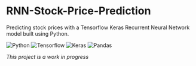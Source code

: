 # RNN-Stock-Price-Prediction
Predicting stock prices with a Tensorflow Keras Recurrent Neural Network model built using Python.

![Python](https://img.shields.io/badge/-Python-05122A?style=flat&logo=Python)
![Tensorflow](https://img.shields.io/badge/-Tensorflow-05122A?style=flat&logo=Tensorflow)
![Keras](https://img.shields.io/badge/-Keras-05122A?style=flat&logo=Keras)
![Pandas](https://img.shields.io/badge/-Pandas-05122A?style=flat&logo=Pandas)

*This project is a work in progress*

<!--Can predict one day then append that day to data and predict the next day on that data and continue like that to predict multiple days into the future
-->
